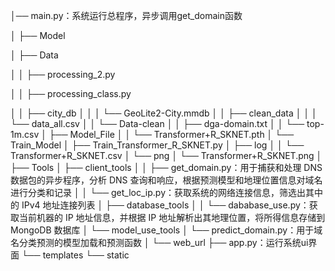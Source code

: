 │── main.py：系统运行总程序，异步调用get_domain函数

│
├── Model

│   ├── Data

│   │   ├── processing_2.py

│   │   ├── processing_class.py

│   │   ├── city_db
│   │   │   └── GeoLite2-City.mmdb
│   │   ├── clean_data
│   │   │   └── data_all.csv
│   │   └── Data-clean
│   │       ├── dga-domain.txt
│   │       └── top-1m.csv
│   ├── Model_File
│   │   └── Transformer+R_SKNET.pth
│   └── Train_Model
│       ├── Train_Transformer_R_SKNET.py
│       ├── log
│       │   └── Transformer+R_SKNET.csv
│       └── png
│           └── Transformer+R_SKNET.png
│
├── Tools
│   ├── client_tools
│   │   ├── get_domain.py：用于捕获和处理 DNS 数据包的异步程序，分析 DNS 查询和响应，根据预测模型和地理位置信息对域名进行分类和记录
│   │   └── get_loc_ip.py：获取系统的网络连接信息，筛选出其中的 IPv4 地址连接列表
│   ├── database_tools
│   │   └── dababase_use.py：获取当前机器的 IP 地址信息，并根据 IP 地址解析出其地理位置，将所得信息存储到 MongoDB 数据库
│   └── model_use_tools
│       └── predict_domain.py：用于域名分类预测的模型加载和预测函数
│
└── web_url
    ├── app.py：运行系统ui界面
    └── templates
        └── static
